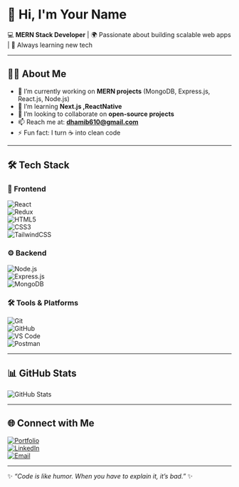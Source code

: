 # 👋 Hi, I'm Your Name  

💻 **MERN Stack Developer** | 🌍 Passionate about building scalable web apps | 🚀 Always learning new tech  

---

## 🧑‍💻 About Me  
- 🔭 I’m currently working on **MERN projects** (MongoDB, Express.js, React.js, Node.js)  
- 🌱 I’m learning **Next.js ,ReactNative**  
- 👯 I’m looking to collaborate on **open-source projects**  
- 📫 Reach me at: **dhamib610@gmail.com**  
- ⚡ Fun fact: I turn ☕ into clean code  

---

## 🛠️ Tech Stack  

### 🚀 Frontend  
![React](https://img.shields.io/badge/-React-61DAFB?style=for-the-badge&logo=react&logoColor=000)  
![Redux](https://img.shields.io/badge/-Redux-764ABC?style=for-the-badge&logo=redux&logoColor=white)  
![HTML5](https://img.shields.io/badge/-HTML5-E34F26?style=for-the-badge&logo=html5&logoColor=white)  
![CSS3](https://img.shields.io/badge/-CSS3-1572B6?style=for-the-badge&logo=css3)  
![TailwindCSS](https://img.shields.io/badge/-TailwindCSS-38B2AC?style=for-the-badge&logo=tailwind-css&logoColor=white)  

### ⚙️ Backend  
![Node.js](https://img.shields.io/badge/-Node.js-339933?style=for-the-badge&logo=node.js&logoColor=white)  
![Express.js](https://img.shields.io/badge/-Express.js-000000?style=for-the-badge&logo=express&logoColor=white)  
![MongoDB](https://img.shields.io/badge/-MongoDB-47A248?style=for-the-badge&logo=mongodb&logoColor=white)  

### 🛠️ Tools & Platforms  
![Git](https://img.shields.io/badge/-Git-F05032?style=for-the-badge&logo=git&logoColor=white)  
![GitHub](https://img.shields.io/badge/-GitHub-181717?style=for-the-badge&logo=github)  
![VS Code](https://img.shields.io/badge/-VS%20Code-0078D4?style=for-the-badge&logo=visual-studio-code&logoColor=white)  
![Postman](https://img.shields.io/badge/-Postman-FF6C37?style=for-the-badge&logo=postman&logoColor=white)  

---

## 📊 GitHub Stats  

![GitHub Stats](https://github-readme-stats.vercel.app/api?username=yourusername&show_icons=true&theme=radical)  


---

## 🌐 Connect with Me  

[![Portfolio](https://img.shields.io/badge/-Portfolio-000?style=for-the-badge&logo=firefox&logoColor=white)](birendra-portfolio-one.vercel.app/)  
[![LinkedIn](https://img.shields.io/badge/-LinkedIn-0077B5?style=for-the-badge&logo=linkedin&logoColor=white)](https://www.linkedin.com/in/birendra-c-ingh-dhami-6264b7279/)  
[![Email](https://img.shields.io/badge/-Email-D14836?style=for-the-badge&logo=gmail&logoColor=white)](mailto:dhamib610@gmail.com)  

---
✨ _“Code is like humor. When you have to explain it, it’s bad.”_ ✨

